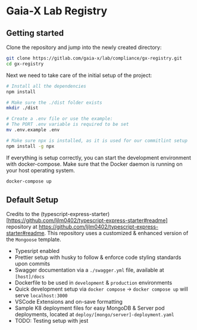 # Gaia-X Lab Registry

## Getting started

Clone the repository and jump into the newly created directory:

```sh
git clone https://gitlab.com/gaia-x/lab/compliance/gx-registry.git
cd gx-registry
```

Next we need to take care of the initial setup of the project:

```sh
# Install all the dependencies
npm install

# Make sure the ./dist folder exists
mkdir ./dist

# Create a .env file or use the example:
# The PORT .env variable is required to be set
mv .env.example .env

# Make sure npx is installed, as it is used for our commitlint setup
npm install -g npx
```

If everything is setup correctly, you can start the development environment with docker-compose. Make sure that the Docker daemon is running on your host operating system.

```sh
docker-compose up
```

## Default Setup

Credits to the (typescript-express-starter)[https://github.com/ljlm0402/typescript-express-starter#readme] repository at https://github.com/ljlm0402/typescript-express-starter#readme. This repository uses a customized & enhanced version of the `Mongoose` template.

- Typesript enabled
- Prettier setup with husky to follow & enforce code styling standards upon commits
- Swagger documentation via a `./swagger.yml` file, available at `[host]/docs`
- Dockerfile to be used in `development` & `production` environments
- Quick development setup via `docker compose` -> `docker compose up` will serve `localhost:3000`
- VSCode Extensions and on-save formatting
- Sample K8 deployment files for easy MongoDB & Server pod deployments, located at `deploy/[mongo/server]-deployment.yaml`
- TODO: Testing setup with jest
